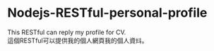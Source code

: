 # Nodejs-RESTful-personal-profile
This RESTful can reply my profile for CV.  
這個RESTful可以提供我的個人網頁我的個人資炓。
